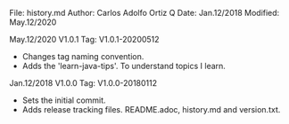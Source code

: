 File:     history.md
Author:   Carlos Adolfo Ortiz Q
Date:     Jan.12/2018
Modified: May.12/2020

May.12/2020 V1.0.1   Tag: V1.0.1-20200512
- Changes tag naming convention.
- Adds the 'learn-java-tips'. To understand topics I learn.

Jan.12/2018 V1.0.0   Tag: V1.0.0-20180112
- Sets the initial commit.
- Adds release tracking files. README.adoc, history.md and version.txt.